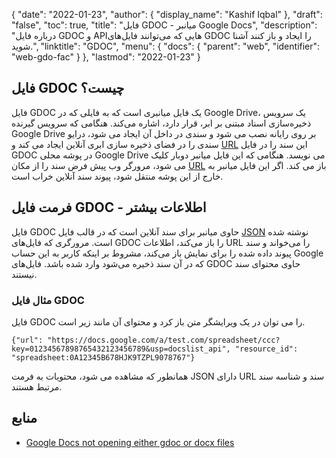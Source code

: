 {
  "date": "2022-01-23",
  "author": {
    "display_name": "Kashif Iqbal"
},
  "draft": "false",
  "toc": true,
  "title": "فایل GDOC - میانبر Google Docs",
  "description": "درباره فایل GDOC و APIهایی که می‌توانند فایل‌های GDOC را ایجاد و باز کنند آشنا شوید.",
  "linktitle": "GDOC",
  "menu": {
    "docs": {
      "parent": "web",
      "identifier": "web-gdo-fac"
}
},
  "lastmod": "2022-01-23"
}

## فایل GDOC چیست؟

فایل GDOC یک فایل میانبری است که به فایلی که در Google Drive، یک سرویس ذخیره‌سازی اسناد مبتنی بر ابر، قرار دارد، اشاره می‌کند. هنگامی که سرویس گیرنده Google Drive بر روی رایانه نصب می شود و سندی در داخل آن ایجاد می شود، درایو سندی را در فضای ذخیره سازی ابری آنلاین ایجاد می کند و [URL](/web/url/) این سند را در فایل GDOC در پوشه محلی Google Drive می نویسد. هنگامی که این فایل میانبر دوبار کلیک می شود، مرورگر وب پیش فرض سند را از مکان [URL](/web/url/) باز می کند. اگر این فایل میانبر به خارج از این پوشه منتقل شود، پیوند سند آنلاین خراب است.

## فرمت فایل GDOC - اطلاعات بیشتر

فایل GDOC حاوی میانبر برای سند آنلاین است که در قالب فایل [JSON](/web/json/) نوشته شده است. مرورگری که فایل‌های GDOC را باز می‌کند، اطلاعات URL را می‌خواند و سند پیوند داده شده را برای نمایش باز می‌کند، مشروط بر اینکه کاربر به این حساب Google که در آن سند ذخیره می‌شود وارد شده باشد. فایل‌های GDOC حاوی محتوای سند نیستند.

### مثال فایل GDOC

فایل GDOC را می توان در یک ویرایشگر متن باز کرد و محتوای آن مانند زیر است.

```
{"url": "https://docs.google.com/a/test.com/spreadsheet/ccc?key=01234567898765432123456789&usp=docslist_api", "resource_id": "spreadsheet:0A12345B678HJK9TZPL9078767"}
```

همانطور که مشاهده می شود، محتویات به فرمت JSON دارای URL سند و شناسه سند مرتبط هستند.

## منابع

* [Google Docs not opening either gdoc or docx files](https://support.google.com/docs/thread/8408691/google-docs-not-opening-either-gdoc-or-docx-files?hl=en)

